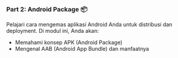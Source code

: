 ### Part 2: Android Package 📦
Pelajari cara mengemas aplikasi Android Anda untuk distribusi dan deployment. Di modul ini, Anda akan:
- Memahami konsep APK (Android Package)
- Mengenal AAB (Android App Bundle) dan manfaatnya